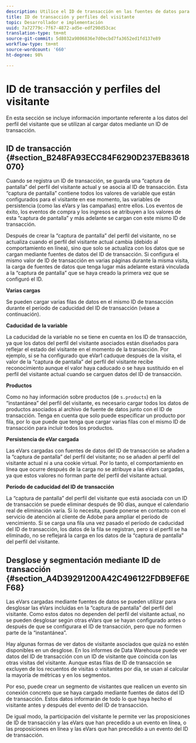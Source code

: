 ```yaml
---
description: Utilice el ID de transacción en las fuentes de datos para vincular datos en línea y sin conexión.
title: ID de transacción y perfiles del visitante
topic: Desarrollador e implementación
uuid: 7a72779c-7f67-4872-ad5e-edf298d53cac
translation-type: tm+mt
source-git-commit: 5d8032a9806836e7d0ecbd7fa3652ed1fd137e89
workflow-type: tm+mt
source-wordcount: '660'
ht-degree: 98%

---
```



# ID de transacción y perfiles del visitante

En esta sección se incluye información importante referente a los datos del perfil del visitante que se utilizan al cargar datos mediante un ID de transacción.

## ID de transacción {#section_B248FA93ECC84F6290D237EB83618070}

Cuando se registra un ID de transacción, se guarda una “captura de pantalla” del perfil del visitante actual y se asocia al ID de transacción. Esta “captura de pantalla” contiene todos los valores de variable que están configurados para el visitante en ese momento, las variables de persistencia (como las eVars y las campañas) entre ellos. Los eventos de éxito, los eventos de compra y los ingresos se atribuyen a los valores de esta “captura de pantalla” y más adelante se cargan con este mismo ID de transacción.

Después de crear la “captura de pantalla” del perfil del visitante, no se actualiza cuando el perfil del visitante actual cambia (debido al comportamiento en línea), sino que solo se actualiza con los datos que se cargan mediante fuentes de datos del ID de transacción. Si configura el mismo valor de ID de transacción en varias páginas durante la misma visita, la carga de fuentes de datos que tenga lugar más adelante estará vinculada a la “captura de pantalla” que se haya creado la primera vez que se configuró el ID.

**Varias cargas**

Se pueden cargar varias filas de datos en el mismo ID de transacción durante el período de caducidad del ID de transacción (véase a continuación).

**Caducidad de la variable**

La caducidad de la variable no se tiene en cuenta en los ID de transacción, ya que los datos del perfil del visitante asociados están diseñados para reflejar el estado del visitante en el momento de la transacción. Por ejemplo, si se ha configurado que eVar1 caduque después de la visita, el valor de la “captura de pantalla” del perfil del visitante recibe reconocimiento aunque el valor haya caducado o se haya sustituido en el perfil del visitante actual cuando se carguen datos del ID de transacción.

**Productos**

Como no hay información sobre productos (de `s.products`) en la “instantánea” del perfil del visitante, es necesario cargar todos los datos de productos asociados al archivo de fuente de datos junto con el ID de transacción. Tenga en cuenta que solo puede especificar un producto por fila, por lo que puede que tenga que cargar varias filas con el mismo ID de transacción para incluir todos los productos.

**Persistencia de eVar cargada**

Las eVars cargadas con fuentes de datos del ID de transacción se añaden a la “captura de pantalla” del perfil del visitante; no se añaden al perfil del visitante actual ni a una cookie virtual. Por lo tanto, el comportamiento en línea que ocurre después de la carga no se atribuye a las eVars cargadas, ya que estos valores no forman parte del perfil del visitante actual.

**Período de caducidad del ID de transacción**

La “captura de pantalla” del perfil del visitante que está asociada con un ID de transacción se puede eliminar después de 90 días, aunque el calendario real de eliminación varía. Si lo necesita, puede ponerse en contacto con el servicio de atención al cliente de Adobe para ampliar el período de vencimiento. Si se carga una fila una vez pasado el período de caducidad del ID de transacción, los datos de la fila se registran, pero si el perfil se ha eliminado, no se reflejará la carga en los datos de la “captura de pantalla” del perfil del visitante.

## Desglose y segmentación mediante ID de transacción {#section_A4D39291200A42C496122FDB9EF6EF68}

Las eVars cargadas mediante fuentes de datos se pueden utilizar para desglosar las eVars incluidas en la “captura de pantalla” del perfil del visitante. Como estos datos no dependen del perfil del visitante actual, no se pueden desglosar según otras eVars que se hayan configurado antes o después de que se configurara el ID de transacción, pero que no formen parte de la “instantánea”.

Hay algunas formas de ver datos de visitante asociados que quizá no estén disponibles en un desglose. En los informes de Data Warehouse puede ver datos del ID de transacción con un ID de visitante que coincida con las otras visitas del visitante. Aunque estas filas de ID de transacción se excluyen de los recuentos de visitas o visitantes por día, se usan al calcular la mayoría de métricas y en los segmentos.

Por eso, puede crear un segmento de visitantes que realicen un evento sin conexión concreto que se haya cargado mediante fuentes de datos del ID de transacción. Estos datos informarán de todo lo que haya hecho el visitante antes y después del evento del ID de transacción.

De igual modo, la participación del visitante le permite ver las proposiciones de ID de transacción y las eVars que han precedido a un evento en línea, o las proposiciones en línea y las eVars que han precedido a un evento del ID de transacción.
